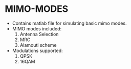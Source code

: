 # MIMO-MODES
- Contains matlab file for simulating basic mimo modes.
- MIMO modes included:
  1. Antenna Selection
  2. MRC 
  3. Alamouti scheme
- Modulations supported:
  1. QPSK
  2. 16QAM
